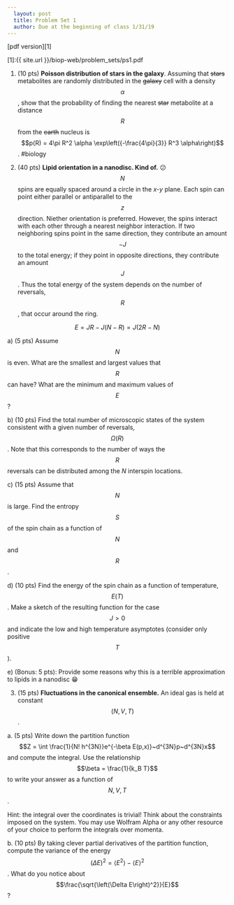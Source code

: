 ```yaml
---
  layout: post
  title: Problem Set 1
  author: Due at the beginning of class 1/31/19
---
```


[pdf version][1]

[1]:{{ site.url }}/biop-web/problem_sets/ps1.pdf

1. (10 pts) **Poisson distribution of stars in the galaxy**. Assuming that ~~stars~~ metabolites are randomly distributed in the ~~galaxy~~ cell with a density $$\alpha$$, show that the probability of finding the nearest ~~star~~ metabolite at a distance $$R$$ from the ~~earth~~ nucleus is $$p(R) = 4\pi R^2 \alpha \exp\left({-\frac{4\pi}{3}} R^3 \alpha\right)$$. #biology

2. (40 pts) **Lipid orientation in a nanodisc. Kind of.** :confused: $$N$$ spins are equally spaced around a circle in the *x-y* plane. Each spin can point either parallel or antiparallel to the $$z$$ direction. Niether orientation is preferred. However, the spins interact with each other through a nearest neighbor interaction. If two neighboring spins point in the same direction, they contribute an amount $$−J$$ to the total energy; if they point in opposite directions, they contribute an amount $$J$$. Thus the total energy of the system depends on the number of reversals, $$R$$, that occur around the ring.

$$E = JR − J(N − R) = J(2R − N)$$

a) (5 pts) Assume $$N$$ is even. What are the smallest and largest values that $$R$$ can have? What are the minimum and maximum values of $$E$$?

b) (10 pts) Find the total number of microscopic states of the system consistent with a given number of reversals, $$\Omega(R)$$. Note that this corresponds to the number of ways the $$R$$ reversals can be distributed among the *N* inter­spin locations.

c) (15 pts) Assume that $$N$$ is large. Find the entropy $$S$$ of the spin chain as a function of $$N$$ and $$R$$.

d) (10 pts) Find the energy of the spin chain as a function of temperature, $$E(T)$$. Make a sketch of the resulting function for the case $$J > 0$$ and indicate the low and high temperature asymptotes (consider only positive $$T$$).

e) (Bonus: 5 pts): Provide some reasons why this is a terrible approximation to lipids in a nanodisc :grin:

3. (15 pts) **Fluctuations in the canonical ensemble.** An ideal gas is held at constant $$(N, V, T)$$.

a. (5 pts) Write down the partition function $$Z = \int \frac{1}{N! h^{3N}}e^{-\beta E(p,x)}~d^{3N}p~d^{3N}x$$ and compute the integral. Use the relationship $$\beta = \frac{1}{k_B T}$$ to write your answer as a function of $$N, V, T$$.

Hint: the integral over the coordinates is trivial! Think about the constraints imposed on the system. You may use Wolfram Alpha or any other resource of your choice to perform the integrals over momenta.

b. (10 pts) By taking clever partial derivatives of the partition function, compute the variance of the energy $$\left(\Delta E\right)^2= \langle E^2\rangle - \langle E\rangle^2$$. What do you notice about $$\frac{\sqrt{\left(\Delta E\right)^2}}{E}$$?

